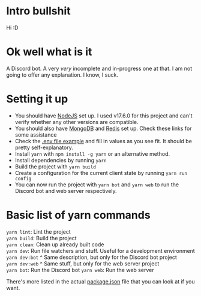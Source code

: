 # Intro bullshit
Hi :D

# Ok well what is it
A Discord bot. A very *very* incomplete and in-progress one at that. I am not going to offer any explanation. I know, I suck.

# Setting it up
- You should have [NodeJS](https://nodejs.org/en/download/) set up. I used v17.6.0 for this project and can't verify whether any other versions are compatible.
- You should also have [MongoDB](https://www.mongodb.com/docs/manual/administration/install-community/) and [Redis](https://redis.io/download/) set up. Check these links for some assistance
- Check the [.env file example](./env-example) and fill in values as you see fit. It should be pretty self-explanatory.  
- Install `yarn` with `npm install -g yarn` or an alternative method.  
- Install dependencies by running `yarn`  
- Build the project with `yarn build`  
- Create a configuration for the current client state by running `yarn run config`  
- You can now run the project with `yarn bot` and `yarn web` to run the Discord bot and web server respectively.

# Basic list of yarn commands

`yarn lint`: Lint the project  
`yarn build`: Build the project  
`yarn clean`: Clean up already built code  
`yarn dev`: Run file watchers and stuff. Useful for a development environment
`yarn dev:bot` ^ Same description, but only for the Discord bot project  
`yarn dev:web` ^ Same stuff, but only for the web server project  
`yarn bot`: Run the Discord bot
`yarn web`: Run the web server

There's more listed in the actual [package.json](./package.json) file that you can look at if you want.